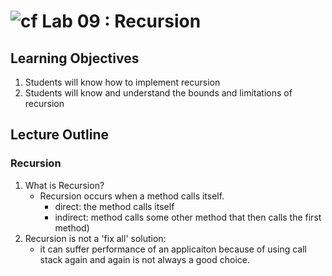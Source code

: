 ![cf](http://i.imgur.com/7v5ASc8.png) Lab 09 : Recursion
=====================================

## Learning Objectives
1. Students will know how to implement recursion
1. Students will know and understand the bounds and limitations of recursion

## Lecture Outline

### Recursion
1. What is Recursion?
	- Recursion occurs when a method calls itself. 
		- direct: the method calls itself
		- indirect: method calls some other method that then calls the first method)
1. Recursion is not a 'fix all' solution:
	- it can suffer performance of an applicaiton because of using call stack again and again is not always a good choice. 
